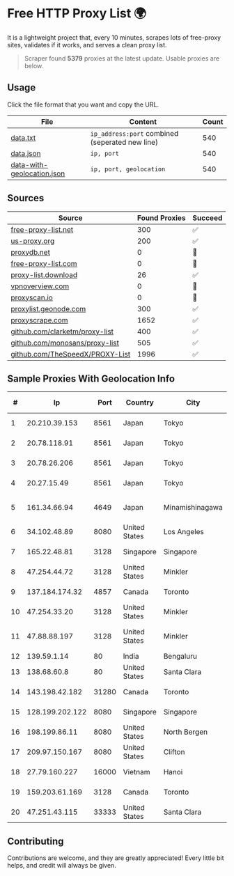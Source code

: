 
# Free HTTP Proxy List 🌍

It is a lightweight project that, every 10 minutes, scrapes lots of free-proxy sites, validates if it works, and serves a clean proxy list.


> Scraper found **5379** proxies at the latest update. Usable proxies are below.

## Usage

Click the file format that you want and copy the URL.


|File|Content|Count|
|----|-------|-----|
|[data.txt](https://raw.githubusercontent.com/themiralay/Proxy-List-World/master/data.txt)|`ip_address:port` combined (seperated new line)|540|
|[data.json](https://raw.githubusercontent.com/themiralay/Proxy-List-World/master/data.json)|`ip, port`|540|
|[data-with-geolocation.json](https://raw.githubusercontent.com/themiralay/Proxy-List-World/master/data-with-geolocation.json)|`ip, port, geolocation`|540|

## Sources

|Source|Found Proxies|Succeed|
|------|-------------|-------|
|[free-proxy-list.net](https://free-proxy-list.net)|300|✅|
|[us-proxy.org](https://www.us-proxy.org)|200|✅|
|[proxydb.net](http://proxydb.net)|0|🚫|
|[free-proxy-list.com](https://free-proxy-list.com/?page=&port=&type%5B%5D=http&type%5B%5D=https&up_time=0&search=Search)|0|🚫|
|[proxy-list.download](https://www.proxy-list.download/HTTP)|26|✅|
|[vpnoverview.com](https://vpnoverview.com/privacy/anonymous-browsing/free-proxy-servers)|0|🚫|
|[proxyscan.io](https://www.proxyscan.io)|0|🚫|
|[proxylist.geonode.com](https://proxylist.geonode.com/api/proxy-list?limit=300&page=1&sort_by=lastChecked&sort_type=desc&protocols=http,https)|300|✅|
|[proxyscrape.com](https://api.proxyscrape.com/v2/?request=displayproxies&protocol=http&timeout=10000&country=all&ssl=all&anonymity=all)|1652|✅|
|[github.com/clarketm/proxy-list](https://raw.githubusercontent.com/clarketm/proxy-list/master/proxy-list-raw.txt)|400|✅|
|[github.com/monosans/proxy-list](https://raw.githubusercontent.com/monosans/proxy-list/main/proxies/http.txt)|505|✅|
|[github.com/TheSpeedX/PROXY-List](https://raw.githubusercontent.com/TheSpeedX/PROXY-List/master/http.txt)|1996|✅|


## Sample Proxies With Geolocation Info

|#|Ip|Port|Country|City|Internet Service Provider|
|-|--|----|-------|----|-------------------------|
|1|20.210.39.153|8561|Japan|Tokyo|Microsoft Corporation|
|2|20.78.118.91|8561|Japan|Tokyo|Microsoft Corporation|
|3|20.78.26.206|8561|Japan|Tokyo|Microsoft Corporation|
|4|20.27.15.49|8561|Japan|Tokyo|Microsoft Corporation|
|5|161.34.66.94|4649|Japan|Minamishinagawa|NTT PC Communications, Inc.|
|6|34.102.48.89|8080|United States|Los Angeles|Google LLC|
|7|165.22.48.81|3128|Singapore|Singapore|DigitalOcean, LLC|
|8|47.254.44.72|3128|United States|Minkler|Alibaba Cloud LLC|
|9|137.184.174.32|4857|Canada|Toronto|DigitalOcean, LLC|
|10|47.254.33.20|3128|United States|Minkler|Alibaba Cloud LLC|
|11|47.88.88.197|3128|United States|Minkler|Alibaba (US) Technology Co., Ltd.|
|12|139.59.1.14|80|India|Bengaluru|DIGITALOCEAN|
|13|138.68.60.8|80|United States|Santa Clara|DigitalOcean, LLC|
|14|143.198.42.182|31280|Canada|Toronto|DigitalOcean, LLC|
|15|128.199.202.122|8080|Singapore|Singapore|DigitalOcean, LLC|
|16|198.199.86.11|8080|United States|North Bergen|DigitalOcean, LLC|
|17|209.97.150.167|8080|United States|Clifton|DigitalOcean, LLC|
|18|27.79.160.227|16000|Vietnam|Hanoi|Viettel Corporation|
|19|159.203.61.169|3128|Canada|Toronto|DigitalOcean, LLC|
|20|47.251.43.115|33333|United States|Santa Clara|Alibaba Cloud LLC|



## Contributing

Contributions are welcome, and they are greatly appreciated! Every
little bit helps, and credit will always be given.

